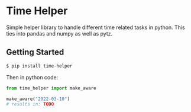 # Time Helper

Simple helper library to handle different time related tasks in python. This ties into pandas and numpy as well as pytz.

## Getting Started

```bash
$ pip install time-helper
```

Then in python code:

```python
from time_helper import make_aware

make_aware("2022-03-10")
# results in: TODO
```